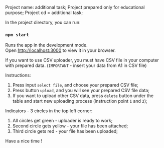 Project name: additional task;
Project prepared only for educational purpose;
Project cd = additional task;

In the project directory, you can run:
### `npm start`

Runs the app in the development mode.\
Open [http://localhost:3000](http://localhost:3000) to view it in your browser.


If you want to use CSV uploader, you must have CSV file in your computer with prepared data.
(`IMPORTANT` - insert your data from A1 in CSV file)

Instructions:
1. Press input `select file`, and choose your prepared CSV file;
2. Press button `upload`, and you will see your prepared CSV file data;
3. If you want to upload other CSV data, press `delete` button under the table and start new uploading process (instruction point `1` and `2`);

Indicators  - 3 circles in the top left corner:
1. All circles get green - uploader is ready to work;
2. Second circle gets yellow - your file has been attached;
3. Third circle gets red - your file has been uploaded; 

Have a nice time !



